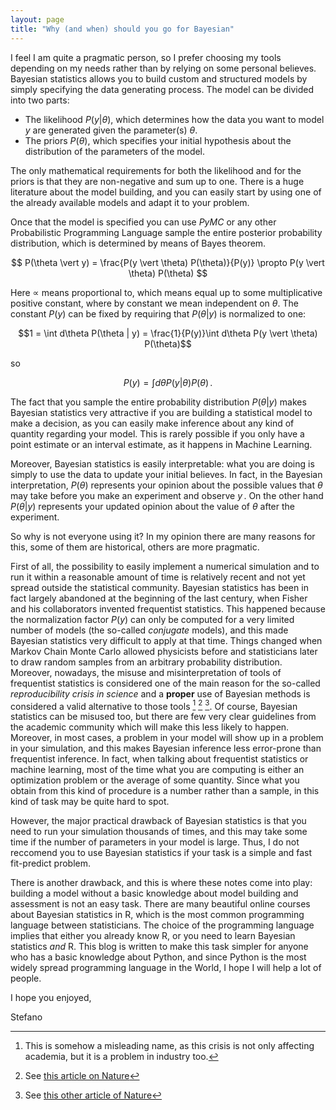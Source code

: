 ```yaml
---
layout: page
title: "Why (and when) should you go for Bayesian"
---
```

I feel I am quite a pragmatic person, so I prefer choosing my tools depending on my needs rather than by relying on some personal believes.
Bayesian statistics allows you to build custom and structured models by simply specifying the data generating process.
The model can be divided into two parts:
- The likelihood $P(y \vert \theta)$, which determines how the data you want to model $y$ are generated given the parameter(s) $\theta$.
- The priors $P(\theta)$, which specifies your initial hypothesis about the distribution of the parameters of the model.

The only mathematical requirements for both the likelihood and for the priors is that they are non-negative and sum up to one.
There is a huge literature about the model building, and you can easily start by using one of the already available models and adapt it
to your problem.

Once that the model is specified you can use $PyMC$ or any other Probabilistic Programming Language
sample the entire posterior probability distribution,
which is determined by means of Bayes theorem.

$$ P(\theta \vert y) = \frac{P(y \vert \theta) P(\theta)}{P(y)} \propto  P(y \vert \theta) P(\theta) $$

Here $\propto$ means proportional to, which means equal up to some multiplicative positive constant,
where by constant we mean independent on $\theta$.
The constant $P(y)$ can be fixed by requiring that $P(\theta \vert y)$ is normalized to one:

$$1 = \int d\theta P(\theta | y) = \frac{1}{P(y)}\int d\theta P(y \vert \theta) P(\theta)$$

so

$$ P(y) = \int d\theta P(y|\theta)P(\theta)\,. $$

The fact that you sample the entire probability distribution $P(\theta \vert y)$
makes Bayesian statistics very attractive if you are building a statistical
model to make a decision, as you can easily make inference about any kind of quantity
regarding your model.
This is rarely possible if you only have a point estimate or an interval estimate, as it happens in Machine Learning.

Moreover, Bayesian statistics is easily interpretable: what you are doing
is simply to use the data to update your initial believes.
In fact, in the Bayesian interpretation, $P(\theta)$ represents your opinion about the possible
values that $\theta$ may take before you make an experiment and observe $y\,.$
On the other hand $P(\theta \vert y)$ represents your updated opinion about the value of $\theta$
after the experiment.

So why is not everyone using it? In my opinion there are many reasons for this, some of them
are historical, others are more pragmatic.

First of all, the possibility to easily implement a numerical simulation
and to run it within a reasonable amount of time is relatively recent and not
yet spread outside the statistical community.
Bayesian statistics has been in fact largely abandoned at the beginning of the last century,
when Fisher and his collaborators invented frequentist statistics.
This happened because the normalization factor $P(y)$
can only be computed for a very limited number of models (the so-called _conjugate_ models),
and this made Bayesian statistics very difficult to apply at that time.
Things changed when Markov Chain Monte Carlo allowed physicists before and statisticians later to 
draw random samples from an arbitrary probability distribution.
Moreover, nowadays, the misuse and misinterpretation of tools of frequentist statistics is considered 
one of the main reason for the so-called _reproducibility crisis in science_
and a **proper** use of Bayesian methods is considered a valid alternative to those
tools [^1] [^2] [^3].
Of course, Bayesian statistics can be misused too, but there are few very clear guidelines from the academic community which will make this less likely to happen.
Moreover, in most cases, a problem in your model will show up in a problem in your simulation, and this makes Bayesian inference less error-prone than frequentist inference.
In fact, when talking about frequentist statistics or machine learning, most of the time what you are computing
is either an optimization problem or the average of some quantity.
Since what you obtain from this kind of procedure is a number rather than a sample,
in this kind of task may be quite hard to spot.

However, the major practical drawback of Bayesian statistics is that you need to run your
simulation thousands of times, and this may take some time if the number
of parameters in your model is large.
Thus, I do not reccomend you to use Bayesian statistics if your task is a simple
and fast fit-predict problem.

There is another drawback, and this is where these notes come into play:
building a model without a basic knowledge about model building and assessment
is not an easy task. There are many beautiful online courses about Bayesian
statistics in R, which is the most common programming language between statisticians.
The choice of the programming language implies that either you already know R, or you need to learn Bayesian
statistics _and_ R.
This blog is written to make this task simpler for anyone who has a basic knowledge
about Python, and since Python is the most widely spread programming language
in the World, I hope I will help a lot of people.

I hope you enjoyed,

Stefano


[^1]: This is somehow a misleading name, as this crisis is not only affecting academia, but it is a problem in industry too.
[^2]: See [this article on Nature](https://www.nature.com/articles/533452a)
[^3]: See [this other article of Nature](https://www.nature.com/articles/520612a)
